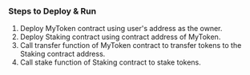 ### Steps to Deploy & Run

1. Deploy MyToken contract using user's address as the owner.
2. Deploy Staking contract using contract address of MyToken.
3. Call transfer function of MyToken contract to transfer tokens to the Staking contract address.
4. Call stake function of Staking contract to stake tokens.